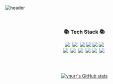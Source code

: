 ![header](https://capsule-render.vercel.app/api?type=waving&color=gradient&height=160&section=header&text=Hi%20there!%20👋&fontAlign=50&fontAlignY=70&fontSize=90&fontColor=000000)
<br>
<br>
<br>
<h3 align="center">📚 Tech Stack 📚</h3>
<p align="center">
  <img src="https://img.shields.io/badge/React-61DAFB?style=flat-square&logo=React&logoColor=white"/></a>&nbsp 
  <img src="https://img.shields.io/badge/Vue.js-4FC08D?style=flat-square&logo=Vue.js&logoColor=white"/></a>&nbsp 
  <img src="https://img.shields.io/badge/JavaScript-F7DF1E?style=flat-square&logo=javascript&logoColor=white">
  <img src="https://img.shields.io/badge/Typescript-3178C6?style=flat-square&logo=Typescript&logoColor=white"/>
  <img src="https://img.shields.io/badge/Node.js-339933?style=flat-square&logo=Node.js&logoColor=white"/>
  <img src="https://img.shields.io/badge/Next.js-000000?style=flat-square&logo=Next.js&logoColor=white"/>
  <br>
  <img src="https://img.shields.io/badge/Java-007396?style=flat-square&logo=Java&logoColor=white"/></a>&nbsp
  <img src="https://img.shields.io/badge/Spring-6DB33F?style=flat-square&logo=Spring&logoColor=white"/></a>&nbsp 
  <img src="https://img.shields.io/badge/Mysql-4479A1?style=flat-square&logo=MySql&logoColor=white"/></a>&nbsp 
  <img src="https://img.shields.io/badge/Oracle-F80000?style=flat-square&logo=Oracle&logoColor=white"/> 
  <img src="https://img.shields.io/badge/HTML5-E34F26?style=flat-square&logo=html5&logoColor=white"></a>&nbsp 
  <img src="https://img.shields.io/badge/CSS3-1572B6?style=flat-square&logo=css3&logoColor=white"></a>&nbsp 
</p>
<br>
<br>
<div align="center">

[![ynurr's GitHub stats](https://github-readme-stats.vercel.app/api?username=ynurr&hide_title=true&show_icons=true&icon_color=A3A0ED&include_all_commits=true&count_private=true&disable_animations=true&theme=buefy)](https://github.com/anuraghazra/github-readme-stats)
</div>


<!--
**ynurr/ynurr** is a ✨ _special_ ✨ repository because its `README.md` (this file) appears on your GitHub profile.

Here are some ideas to get you started:

- 🔭 I’m currently working on ...
- 🌱 I’m currently learning ...
- 👯 I’m looking to collaborate on ...
- 🤔 I’m looking for help with ...
- 💬 Ask me about ...
- 📫 How to reach me: ...
- 😄 Pronouns: ...
- ⚡ Fun fact: ...
-->

<!--
헤더 : https://github.com/kyechan99/capsule-render#color
스탯 : https://github.com/anuraghazra/github-readme-stats#customization
-->
